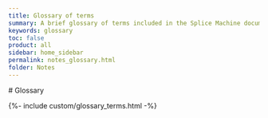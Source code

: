 ```yaml
---
title: Glossary of terms
summary: A brief glossary of terms included in the Splice Machine documentation
keywords: glossary
toc: false
product: all
sidebar: home_sidebar
permalink: notes_glossary.html
folder: Notes
---
```

<section>
<div class="TopicContent" data-swiftype-index="true" markdown="1">
# Glossary

{%- include custom/glossary_terms.html -%}

</div>
</section>

